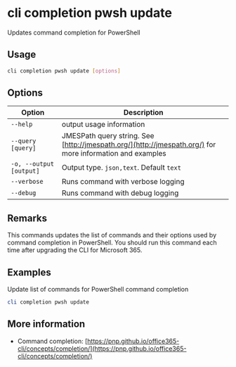# cli completion pwsh update

Updates command completion for PowerShell

## Usage

```sh
cli completion pwsh update [options]
```

## Options

Option|Description
------|-----------
`--help`|output usage information
`--query [query]`|JMESPath query string. See [http://jmespath.org/](http://jmespath.org/) for more information and examples
`-o, --output [output]`|Output type. `json,text`. Default `text`
`--verbose`|Runs command with verbose logging
`--debug`|Runs command with debug logging

## Remarks

This commands updates the list of commands and their options used by command completion in PowerShell. You should run this command each time after upgrading the CLI for Microsoft 365.

## Examples

Update list of commands for PowerShell command completion

```powershell
cli completion pwsh update
```

## More information

- Command completion: [https://pnp.github.io/office365-cli/concepts/completion/](https://pnp.github.io/office365-cli/concepts/completion/)

